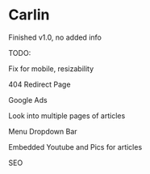 # Carlin
Finished v1.0, no added info

TODO:

  Fix for mobile, resizability
  
  404 Redirect Page
  
  Google Ads
  
  Look into multiple pages of articles
  
  Menu Dropdown Bar
  
  Embedded Youtube and Pics for articles
  
  SEO
  
